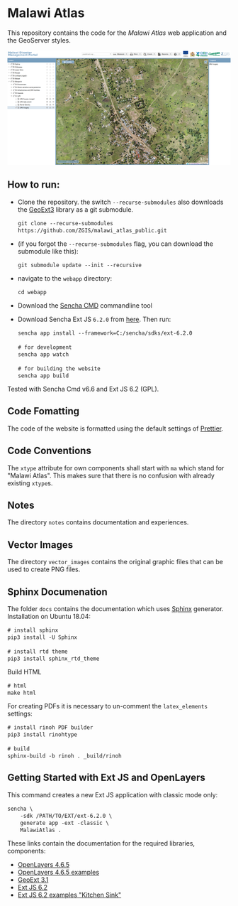 # Malawi Atlas

This repository contains the code for the _Malawi Atlas_ web application and the GeoServer styles.

![Screenshoot](docs/img/screenshot.png)

## How to run:

- Clone the repository. the switch `--recurse-submodules` also downloads the [GeoExt3](https://github.com/geoext/geoext3) library as a git submodule.

  ```shell
  git clone --recurse-submodules https://github.com/ZGIS/malawi_atlas_public.git
  ```

- (if you forgot the `--recurse-submodules` flag, you can download the submodule like this):

  ```shell
  git submodule update --init --recursive
  ```

- navigate to the `webapp` directory:

  ```shell
  cd webapp
  ```

- Download the [Sencha CMD](https://www.sencha.com/products/extjs/cmd-download/) commandline tool
- Download Sencha Ext JS `6.2.0` from [here](https://www.sencha.com/legal/GPL/). Then run:

  ```shell
  sencha app install --framework=C:/sencha/sdks/ext-6.2.0

  # for development
  sencha app watch

  # for building the website
  sencha app build
  ```

Tested with Sencha Cmd v6.6 and Ext JS 6.2 (GPL).

## Code Fomatting

The code of the website is formatted using the default settings of [Prettier](https://prettier.io).

## Code Conventions

The `xtype` attribute for own components shall start with `ma` which stand for "Malawi Atlas". This makes sure that there is no confusion with already existing `xtype`s.

## Notes

The directory `notes` contains documentation and experiences.

## Vector Images

The directory `vector_images` contains the original graphic files that can be used to create PNG files.

## Sphinx Documenation

The folder `docs` contains the documentation which uses [Sphinx](http://www.sphinx-doc.org/en/master/) generator. Installation on Ubuntu 18.04:

```shell
# install sphinx
pip3 install -U Sphinx

# install rtd theme
pip3 install sphinx_rtd_theme
```

Build HTML

```
# html
make html
```

For creating PDFs it is necessary to un-comment the `latex_elements` settings:

```
# install rinoh PDF builder
pip3 install rinohtype

# build
sphinx-build -b rinoh . _build/rinoh
```

## Getting Started with Ext JS and OpenLayers

This command creates a new Ext JS application with classic mode only:

```
sencha \
    -sdk /PATH/TO/EXT/ext-6.2.0 \
    generate app -ext -classic \
    MalawiAtlas .
```

These links contain the documentation for the required libraries, components:

- [OpenLayers 4.6.5](https://openlayers.org/en/v4.6.5/apidoc/ol.proj.html)
- [OpenLayers 4.6.5 examples](http://openlayers.org/en/v4.6.5/examples/)
- [GeoExt 3.1](https://geoext.github.io/geoext3/v3.1.0/docs/)
- [Ext JS 6.2](https://docs.sencha.com/extjs/6.2.0/)
- [Ext JS 6.2 examples "Kitchen Sink"](http://examples.sencha.com/extjs/6.2.0/examples/kitchensink/)
